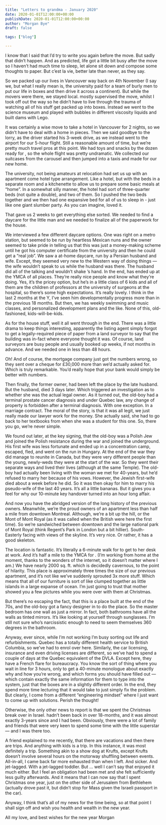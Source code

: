 ```yaml
---
title: "Letters to grandma - January 2020"
date: 2020-01-01T12:00:00+00:00
publishDate: 2020-01-01T12:00:00+00:00
author: "Morgan Bye"
draft: false

tags: ["blog"]

---
```


I know that I said that I’d try to write you again before the move. But sadly that didn’t happen. And as predicted, life got a little bit busy after the move so I haven’t had much time to sleep, let alone sit down and compose some thoughts to paper. But c’est la vie, better late than never, as they say.

So we packed up our lives in Vancouver way back on 4th November (I say we, but what I really mean is, the university paid for a team of burly men to put our life in boxes and then drive it across a continent). But while the movers were there, we stayed local. <Wifey> mostly supervised the move, whilst I took <the big guy> off out the way so he didn’t have to live through the trauma of watching all of his stuff get packed up into boxes. Instead we went to the science museum and played with bubbles in different viscosity liquids and built dams with Lego.

It was certainly a wise move to take a hotel in Vancouver for 2 nights, so we didn’t have to deal with a home in pieces. Then we said goodbye to the lorry, as the driver started his 3-week drive, as we instead went to the airport for our 5-hour flight. Still a reasonable amount of time, but we’re pretty much travel pros at this point. We had toys and snacks by the dozen ready for <the big guy>, so the whole flight was pretty undramatic. We collected our suitcases from the carousel and then jumped into a taxis and made for our new home.

The university, not being amateurs at relocation had set us up with an apartment come hotel type arrangement. Like a hotel, but with the beds in a separate room and a kitchenette to allow us to prepare some basic meals at “home”. In a somewhat silly manner, the hotel had sort of three-quarter beds (not quite a double), and two of them. So I pushed the two beds together and we then had one expansive bed for all of us to sleep in - just like one giant slumber party. As you can imagine, <the big guy> loved it.

That gave us 2 weeks to get everything else sorted. We needed to find a daycare for the little man and we needed to finalize all of the paperwork for the house.

We interviewed a few different daycare options. One was right on a metro station, but seemed to be run by heartless Mexican nuns and the owner seemed to take pride in telling us that this was just a money-making scheme until he got his computer certificate from the university and then he could get a “real job”. We saw a at-home daycare, run by a Persian husband and wife. Except, they seemed very new to the Western way of doing things — the wife wouldn’t speak to us while the husband was there. The husband did all of the talking and wouldn’t shake <wifey>’s hand. In the end, <the big guy> has ended up at the YMCA of all places. They’re really nice people and know what they’re doing. Yes, it’s the pricey option, but he’s in a little class of 6 kids and all of them are the children of professors at the university of surgeons at the hospital, so there’s some high expectations. It’s really lovely. I think in the last 2 months at the Y, I’ve seen him developmentally progress more than in the previous 18 months. But then, we has weekly swimming and music classes, and personalized development plans and the like. None of this, old-fashioned, kids-will-be-kids.

As for the house stuff, well it all went through in the end. There was a little drama to keep things interesting, apparently the listing agent simply forgot to get a legally-required piece of paper from a land surveyor to say that the building was in-fact where everyone thought it was. Of course, land surveyors are busy people and usually booked up weeks, if not months in advance. And we needed one in less than 48 hours.

Oh! And of course, the mortgage company just got the numbers wrong, so they sent over a cheque for £30,000 more than we’d actually asked for. Which is truly remarkable. You’d really hope that your bank would simply be better with numbers.

Then finally, the former owner, had been left the place by the late husband. But the husband, died 3 days later. Which triggered an investigation as to whether she was the actual legal owner. As it turned out, the old-boy had a terminal prostate cancer diagnosis and under Quebec law, any change of property is forbidden after a terminal diagnosis. With one exception. In a marriage contract. The moral of the story, is that it was all legit, we just really made our lawyer work for the money. She actually said, she had to go back to her textbooks from when she was a student for this one. So, there you go, we’re never simple.

We found out later, at the key signing, that the old-boy was a Polish Jew and joined the Polish resistance during the war and joined the underground. His first wife was less fortunate and ended up in a concentration camp, escaped, fled, and went on the run in Hungary. At the end of the war they did manage to reunite in Canada, but they were very different people than the young, newly-weds they were at the start of the war. So they went their separate ways and lived their lives (although at the same Temple). The old-boy had actually been living with the woman we met for 40-years, but he’d refused to marry her because of his vows. However, the Jewish first-wife died about a week before he did. So it was then okay for him to marry his pseudo-wife of the last 40 years. It’s all a little bananas. But it gives you a feel for why our 10-minute key handover turned into an hour long affair.

And now you have the abridged version of the long history of the previous owners. Meanwhile, we’re the proud owners of an apartment less than half a mile from downtown Montreal. Although, we’re a bit up the hill, or the Mont of Mont Royal (as it was called when the British were here the first time). So we’re sandwiched between downtown and the large national park of Mont Royal (think Regent’s Park in London but a bit hillier). South-Easterly facing with views of the skyline. It’s very nice. Or rather, it has a good skeleton.

The location is fantastic. It’s literally a 6-minute walk for <wifey> to get to her desk at work. And it’s half a mile to the YMCA for <the big guy>. (I’m working from home at the moment, thanks to the wonders of the internet, so it doesn’t matter where I am.) We have nearly 2000 sq. ft. which is decidedly cavernous, to the point of hilarity. This place is approximately three times the size of our previous apartment, and it’s not like we’ve suddenly sprouted 3x more stuff. Which means that all of our furniture is sort of like clumped together as little islands in a large expanse of ocean. I’m just going to trust that mother showed you a few pictures while you were over with them at Christmas.

But there’s no escaping the fact, that this is a place built at the end of the 70s, and the old-boy got a fancy designer in to do the place. So the master bedroom has one wall as just a mirror. In fact, both bathrooms have all the walls as tinted mirrors. It’s like looking at yourself through sunglasses. I’m still not sure who’s narcissistic enough to need to seem themselves 360 degrees in the bathroom.

Anyway, ever since, while I’m not working I’m busy sorting out life and refurbishments. Quebec has a totally different health service to British Columbia, so we’ve had to enrol over here. Similarly, the car licensing, insurance and even driving licenses are different, so we’ve had to spend a couple of days at the Quebec equivalent of the DVLA. Except here, they have a French flare for bureaucracy. You know the sort of thing where you wait in line for 3 hours, only to get a 40-minute monologue about exactly why and how you’re wrong, and which forms you should have filled out — which contain exactly the same information for them to type into the system, just that the boxes are in a slightly different order. In the end, they spend more time lecturing that it would take to just simply fix the problem. But clearly, I come from a different “engineering mindset” where I just want to come up with solutions. Perish the thought!

Otherwise, the only other news to report is that we spent the Christmas break over in Israel. <Wifey> hadn’t been back in over 18-months, and it was almost exactly 3-years since <the big guy> and I had been. Obviously, there were a lot of family and friends that were very keen to spend some time with the little superstar — and I was there too.

A friend explained to me recently, that there are vacations and then there are trips. And anything with kids is a trip. In this instance, it was most definitely a trip. Something akin to a show dog at Krufts, except Krufts doesn’t involve several hours on the motorway shuffling between events. All-in-all, I came back far more exhausted than when I left. And sicker. And jet-lagged. With a jet-lagged toddler. But <wifey>… well I can’t say that <wifey> enjoyed it much either. But I feel an obligation had been met and she felt sufficiently less guilty afterwards. And it means that I can now say that I spent Christmas one year, just on the other side of Jerusalem from Bethlehem (actually drove past it, but didn’t stop for Mass given the Israeli passport in the car).

Anyway, I think that’s all of my news for the time being, so at that point I shall sign off and wish you health and wealth in the new year.

All my love, and best wishes for the new year
Morgan
